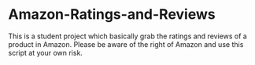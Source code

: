 # Amazon-Ratings-and-Reviews
This is a student project which basically grab the ratings and reviews of a product in Amazon. Please be aware of the right of Amazon and use this script at your own risk.
